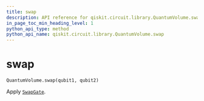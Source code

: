 ```yaml
---
title: swap
description: API reference for qiskit.circuit.library.QuantumVolume.swap
in_page_toc_min_heading_level: 1
python_api_type: method
python_api_name: qiskit.circuit.library.QuantumVolume.swap
---
```


# swap

<span id="qiskit.circuit.library.QuantumVolume.swap" />

`QuantumVolume.swap(qubit1, qubit2)`

Apply [`SwapGate`](qiskit.circuit.library.SwapGate "qiskit.circuit.library.SwapGate").

